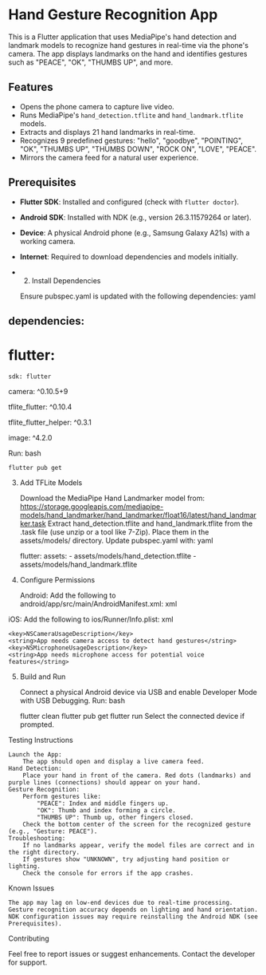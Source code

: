 # Hand Gesture Recognition App

This is a Flutter application that uses MediaPipe's hand detection and landmark models to recognize hand gestures in real-time via the phone's camera. The app displays landmarks on the hand and identifies gestures such as "PEACE", "OK", "THUMBS UP", and more.

## Features
- Opens the phone camera to capture live video.
- Runs MediaPipe's `hand_detection.tflite` and `hand_landmark.tflite` models.
- Extracts and displays 21 hand landmarks in real-time.
- Recognizes 9 predefined gestures: "hello", "goodbye", "POINTING", "OK", "THUMBS UP", "THUMBS DOWN", "ROCK ON", "LOVE", "PEACE".
- Mirrors the camera feed for a natural user experience.

## Prerequisites
- **Flutter SDK**: Installed and configured (check with `flutter doctor`).
- **Android SDK**: Installed with NDK (e.g., version 26.3.11579264 or later).
- **Device**: A physical Android phone (e.g., Samsung Galaxy A21s) with a working camera.
- **Internet**: Required to download dependencies and models initially.

- 2. Install Dependencies

    Ensure pubspec.yaml is updated with the following dependencies:
    yaml


## dependencies:
  # flutter:
    sdk: flutter 
    
  camera: ^0.10.5+9
  
  tflite_flutter: ^0.10.4
  
  tflite_flutter_helper: ^0.3.1
  
  image: ^4.2.0

Run:
bash

    flutter pub get

3. Add TFLite Models

    Download the MediaPipe Hand Landmarker model from: https://storage.googleapis.com/mediapipe-models/hand_landmarker/hand_landmarker/float16/latest/hand_landmarker.task
    Extract hand_detection.tflite and hand_landmark.tflite from the .task file (use unzip or a tool like 7-Zip).
    Place them in the assets/models/ directory.
    Update pubspec.yaml with:
    yaml

    flutter:
      assets:
        - assets/models/hand_detection.tflite
        - assets/models/hand_landmark.tflite

4. Configure Permissions

    Android: Add the following to android/app/src/main/AndroidManifest.xml:
    xml

<uses-permission android:name="android.permission.CAMERA" />
<uses-permission android:name="android.permission.RECORD_AUDIO" />
<uses-feature android:name="android.hardware.camera" android:required="true" />
<uses-feature android:name="android.hardware.microphone" android:required="true" />
iOS: Add the following to ios/Runner/Info.plist:
xml

    <key>NSCameraUsageDescription</key>
    <string>App needs camera access to detect hand gestures</string>
    <key>NSMicrophoneUsageDescription</key>
    <string>App needs microphone access for potential voice features</string>

5. Build and Run

    Connect a physical Android device via USB and enable Developer Mode with USB Debugging.
    Run:
    bash

    flutter clean
    flutter pub get
    flutter run
    Select the connected device if prompted.

Testing Instructions

    Launch the App:
        The app should open and display a live camera feed.
    Hand Detection:
        Place your hand in front of the camera. Red dots (landmarks) and purple lines (connections) should appear on your hand.
    Gesture Recognition:
        Perform gestures like:
            "PEACE": Index and middle fingers up.
            "OK": Thumb and index forming a circle.
            "THUMBS UP": Thumb up, other fingers closed.
        Check the bottom center of the screen for the recognized gesture (e.g., "Gesture: PEACE").
    Troubleshooting:
        If no landmarks appear, verify the model files are correct and in the right directory.
        If gestures show "UNKNOWN", try adjusting hand position or lighting.
        Check the console for errors if the app crashes.

Known Issues

    The app may lag on low-end devices due to real-time processing.
    Gesture recognition accuracy depends on lighting and hand orientation.
    NDK configuration issues may require reinstalling the Android NDK (see Prerequisites).

Contributing

Feel free to report issues or suggest enhancements. Contact the developer for support.
